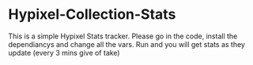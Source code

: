 # Hypixel-Collection-Stats

This is a simple Hypixel Stats tracker. Please go in the code, install the dependiancys and change all the vars. Run and you will get stats as they update (every 3 mins give of take)

